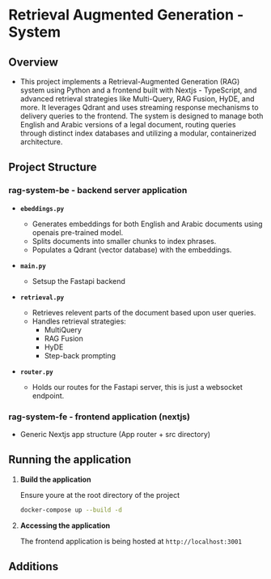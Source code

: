 # Retrieval Augmented Generation - System

## Overview
- This project implements a Retrieval-Augmented Generation (RAG) system using Python and a frontend built with Nextjs - TypeScript, and advanced retrieval strategies like Multi-Query, RAG Fusion, HyDE, and more. It leverages Qdrant and uses streaming response mechanisms to delivery queries to the frontend. The system is designed to manage both English and Arabic versions of a legal document, routing queries through distinct index databases and utilizing a modular, containerized architecture.

## Project Structure
### rag-system-be - backend server application

- **`ebeddings.py`**
  - Generates embeddings for both English and Arabic documents using openais pre-trained model.
  - Splits documents into smaller chunks to index phrases.
  - Populates a Qdrant (vector database) with the embeddings.

- **`main.py`**
  - Setsup the Fastapi backend

- **`retrieval.py`**
  - Retrieves relevent parts of the document based upon user queries.
  - Handles retrieval strategies:
    - MultiQuery
    - RAG Fusion
    - HyDE
    - Step-back prompting


- **`router.py`**
  - Holds our routes for the Fastapi server, this is just a websocket endpoint.

### rag-system-fe - frontend application (nextjs)

- Generic Nextjs app structure (App router + src directory)
  
## Running the application

1. **Build the application**

    Ensure youre at the root directory of the project

    ```bash
    docker-compose up --build -d
    ```

2. **Accessing the application**

    The frontend application is being hosted at
    ```http://localhost:3001```

## Additions
